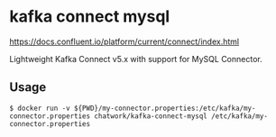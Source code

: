 # kafka connect mysql

https://docs.confluent.io/platform/current/connect/index.html

Lightweight Kafka Connect v5.x with support for MySQL Connector.

## Usage

```
$ docker run -v ${PWD}/my-connector.properties:/etc/kafka/my-connector.properties chatwork/kafka-connect-mysql /etc/kafka/my-connector.properties
```
